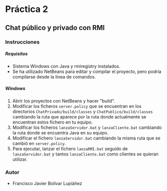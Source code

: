 # Práctica 2

## Chat público y privado con RMI

### Instrucciones

##### Requisitos

* Sistema Windows con Java y rmiregistry instalados.
* Se ha utilizado NetBeans para editar y compilar el proyecto, pero podría compilarse desde la línea de comandos.

##### Windows

1. Abrir los proyectos con NetBeans y hacer "build".
2. Modificar los ficheros `server.policy` que se encuentran en los directorios `ChatPrivado/build/classes` y `ChatPublico/build/classes` cambiando la ruta que aparece por la ruta donde actualmente se encuentran estos fichero en tu equipo.
3. Modificar los ficheros `lanzaServidor.bat` y `lanzaCliente.bat` cambiando la ruta donde se encuentra Java en su equipo.
4. Modificar el fichero `lanzaServidor.bat` cambiando la misma ruta que se cambió en `server.policy`.
5. Para ejecutar, lanzar el fichero `lanzaRMI.bat` seguido de `lanzaServidor.bat` y tantos `lanzaCliente.bat` como clientes se quieran utilizar.

### Autor

* Francisco Javier Bolívar Lupiáñez